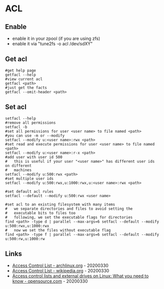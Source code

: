 # ACL

## Enable

* enable it in your zpool (if you are using zfs)
* enable it via "tune2fs -o acl /dev/sdXY"

## Get acl

```
#get help page
getfacl --help
#view current acl
getfacl <path>
#just get the facts
getfacl --omit-header <path>
```

## Set acl

```
setfacl --help
#remove all permissions
setfacl -b
#set all permissions for user <user name> to file named <path>
#you can use -m or --modify
setfacl --modify u:<user name>:rwx <path>
#set read and execute permissions for user <user name> to file named <path>
setfacl --modify u:<user name>:r-x <path>
#add user with user id 500
#   this is useful if your user "<user name>" has different user ids on different
#   machines
setfacl --modify u:500:rwx <path>
#set multiple user ids
setfacl --modify u:500:rwx,u:1000:rwx,u:<user name>:rwx <path>

#set default acl rules
setfacl --default --modify u:500:rwx <user name>

#set acl to an existing filesystem with many items
#   we separate directories and files to avoid setting the
#   executable bits to files too
#   following, we set the executable flags for directories
find <path> -type d | parallel --max-args=6 setfacl --default --modify u:500:rwx,u:1000:rwx
#   now we set the files without executable flag
find <path> -type f | parallel --max-args=6 setfacl --default --modify u:500:rw,u:1000:rw
```

## Links

* [Access Control List - archlinux.org](https://wiki.archlinux.org/index.php/Access_Control_Lists) - 20200330
* [Access Control List - wikipedia.org](https://en.wikipedia.org/wiki/Access_control_list) - 20200330
* [Access control lists and external drives on Linux: What you need to know - opensource.com](https://opensource.com/article/20/3/external-drives-linux) - 20200330

